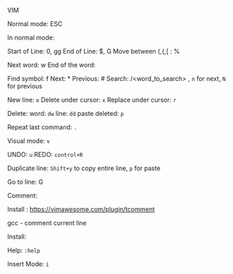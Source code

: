 VIM

Normal mode: ESC

In normal mode:

Start of Line: 0, gg
End of Line: $, G
Move between (,{,[ : %

Next word: w
End of the word: 

Find symbol: f<symbol>
Next: *
Previous: #
Search: /<word_to_search> ,  `n` for next, `N` for previous

New line: `o`
Delete under cursor: `x` 
Replace under cursor: `r`

Delete:
	word: `dw`
	line: `dd`
	paste deleted: `p`

Repeat last command: `.`

Visual mode: `v`

UNDO: `u`
REDO: `control+R`

Duplicate line: `Shift+y` to copy entire line, `p` for paste

Go to line: <line number> G

Comment:

Install : https://vimawesome.com/plugin/tcomment

gcc - comment current line

Install: 

Help: `:help`


Insert Mode: `i`

